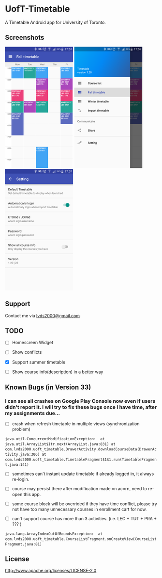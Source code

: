 # UofT-Timetable
A Timetable Android app for University of Toronto.

## Screenshots

<img src="screenshots/1.png" height="400" alt="Screenshot"/> <img src="screenshots/2.png" height="400" alt="Screenshot"/> <img src="screenshots/3.png" height="400" alt="Screenshot"/>

## Support
Contact me via lvds2000@gmail.com

## TODO

 - [ ] Homescreen Widget

 - [ ] Show conflicts

 - [x] Support summer timetable  
 
 - [ ] Show course info(description) in a better way

## Known Bugs (in Version 33)
### I can see all crashes on Google Play Console now even if users didn't report it. I will try to fix these bugs once I have time, after my assignments due...
 
  - [ ] crash when refresh timetable in multiple views (synchronization problem)
  
  `
  java.util.ConcurrentModificationException: 
  at java.util.ArrayList$Itr.next(ArrayList.java:831)
  at com.lvds2000.uoft_timetable.DrawerActivity.downloadCourseData(DrawerActivity.java:306)
  at com.lvds2000.uoft_timetable.TimetableFragment$1$1.run(TimetableFragment.java:141)
  `
  - [ ] sometimes can't instant update timetable if already logged in, it always re-login.
  
  - [ ] course may persist there after modification made on acorn, need to re-open this app.
  
  - [ ] some course block will be overrided if they have time conflict, please try not have too many unnecessary courses in enrollment cart for now.
  - [ ] can't support course has more than 3 activities. (i.e. LEC + TUT + PRA + ??? )
  
  `
  java.lang.ArrayIndexOutOfBoundsException: 
  at com.lvds2000.uoft_timetable.CourseListFragment.onCreateView(CourseListFragment.java:81)
  `
  
 ## License

http://www.apache.org/licenses/LICENSE-2.0
